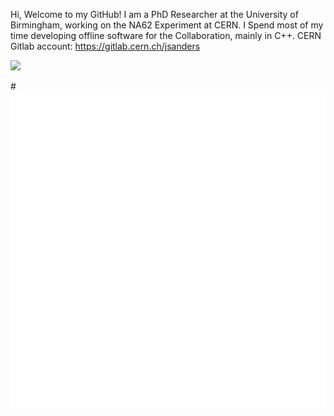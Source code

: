 Hi, Welcome to my GitHub! I am a PhD Researcher at the University of Birmingham, working on the NA62 Experiment at CERN. I Spend most of my time developing offline software for the Collaboration, mainly in C++.
CERN Gitlab account: https://gitlab.cern.ch/jsanders


[![](https://img.shields.io/badge/LinkedIn-blue?style=flat&logo=linkedin&logoColor=white)](https://www.linkedin.com/in/jackdsanders/)
                                                                                              
#![Metrics](/github-metrics.svg)
